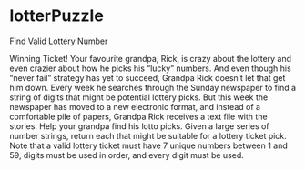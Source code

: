# lotterPuzzle
Find Valid Lottery Number


Winning Ticket!
Your favourite grandpa, Rick, is crazy about the lottery and even crazier about how he picks his
“lucky” numbers. And even though his “never fail” strategy has yet to succeed, Grandpa Rick
doesn’t let that get him down. Every week he searches through the Sunday newspaper to find a
string of digits that might be potential lottery picks. But this week the newspaper has moved to a
new electronic format, and instead of a comfortable pile of papers, Grandpa Rick receives a text
file with the stories. Help your grandpa find his lotto picks. Given a large series of number
strings, return each that might be suitable for a lottery ticket pick.
Note that a valid lottery ticket must have 7 unique numbers between 1 and 59, digits must be
used in order, and every digit must be used.

